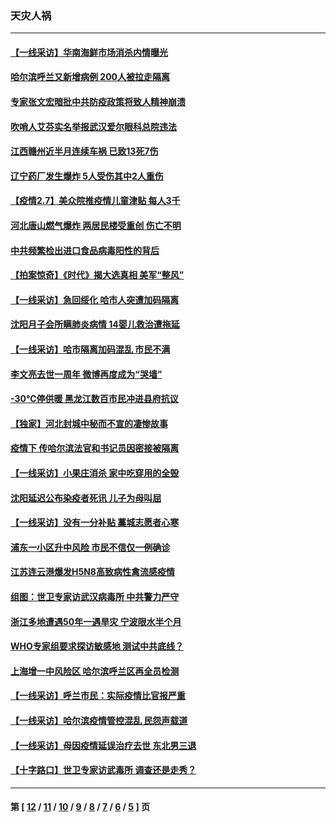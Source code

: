### 天灾人祸
---
#### [【一线采访】华南海鲜市场消杀内情曝光](../../pages/ncid280/n12743697.md) 
#### [哈尔滨呼兰又新增病例 200人被拉走隔离](../../pages/ncid280/n12742957.md) 
#### [专家张文宏暗批中共防疫政策将致人精神崩溃](../../pages/ncid280/n12742854.md) 
#### [吹哨人艾芬实名举报武汉爱尔眼科总院违法](../../pages/ncid280/n12742654.md) 
#### [江西赣州近半月连续车祸 已致13死7伤](../../pages/ncid280/n12741829.md) 
#### [辽宁药厂发生爆炸 5人受伤其中2人重伤](../../pages/ncid280/n12740425.md) 
#### [【疫情2.7】美众院推疫情儿童津贴 每人3千](../../pages/ncid280/n12738570.md) 
#### [河北唐山燃气爆炸 两居民楼受重创 伤亡不明](../../pages/ncid280/n12738506.md) 
#### [中共频繁检出进口食品病毒阳性的背后](../../pages/ncid280/n12738381.md) 
#### [【拍案惊奇】《时代》揭大选真相 美军“整风”](../../pages/ncid280/n12738087.md) 
#### [【一线采访】急回绥化 哈市人突遭加码隔离](../../pages/ncid280/n12737908.md) 
#### [沈阳月子会所瞒肺炎病情 14婴儿救治遭拖延](../../pages/ncid280/n12737682.md) 
#### [【一线采访】哈市隔离加码混乱 市民不满](../../pages/ncid280/n12737255.md) 
#### [李文亮去世一周年 微博再度成为“哭墙”](../../pages/ncid280/n12737217.md) 
#### [-30℃停供暖 黑龙江数百市民冲进县府抗议](../../pages/ncid280/n12736998.md) 
#### [【独家】河北封城中秘而不宣的凄惨故事](../../pages/ncid280/n12736603.md) 
#### [疫情下 传哈尔滨法官和书记员因密接被隔离](../../pages/ncid280/n12736132.md) 
#### [【一线采访】小果庄消杀 家中吃穿用的全毁](../../pages/ncid280/n12735696.md) 
#### [沈阳延迟公布染疫者死讯 儿子为母叫屈](../../pages/ncid280/n12732652.md) 
#### [【一线采访】没有一分补贴 藁城志愿者心寒](../../pages/ncid280/n12734039.md) 
#### [浦东一小区升中风险 市民不信仅一例确诊](../../pages/ncid280/n12735337.md) 
#### [江苏连云港爆发H5N8高致病性禽流感疫情](../../pages/ncid280/n12735129.md) 
#### [组图：世卫专家访武汉病毒所 中共警力严守](../../pages/ncid280/n12734772.md) 
#### [浙江多地遭遇50年一遇旱灾 宁波限水半个月](../../pages/ncid280/n12734630.md) 
#### [WHO专家组要求探访敏感地 测试中共底线？](../../pages/ncid280/n12734765.md) 
#### [上海增一中风险区 哈尔滨呼兰区再全员检测](../../pages/ncid280/n12734430.md) 
#### [【一线采访】呼兰市民：实际疫情比官报严重](../../pages/ncid280/n12734137.md) 
#### [【一线采访】哈尔滨疫情管控混乱 民怨声载道](../../pages/ncid280/n12734096.md) 
#### [【一线采访】母因疫情延误治疗去世 东北男三退](../../pages/ncid280/n12733826.md) 
#### [【十字路口】世卫专家访武毒所 调查还是走秀？](../../pages/ncid280/n12731874.md) 

---
#### 第 [ [12](./12.md) / [11](./11.md) / [10](./10.md) / [9](./9.md) / [8](./8.md) / [7](./7.md) / [6](./6.md) / [5](./5.md) ] 页
